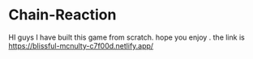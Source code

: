 # Chain-Reaction


HI guys I have built this game from scratch. hope you enjoy . the  link is https://blissful-mcnulty-c7f00d.netlify.app/
